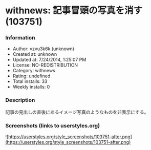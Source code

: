# withnews: 記事冒頭の写真を消す (103751)

### Information
- Author: vzvu3k6k (unknown)
- Created at: unknown
- Updated at: 7/24/2014, 1:25:07 PM
- License: NO-REDISTRIBUTION
- Category: withnews
- Rating: undefined
- Total installs: 33
- Weekly installs: 0


### Description
記事の見出しの直後にあるイメージ写真のようなものを非表示にする。


### Screenshots (links to userstyles.org)
![https://userstyles.org/style_screenshots/103751-after.png](https://userstyles.org/style_screenshots/103751-after.png)


